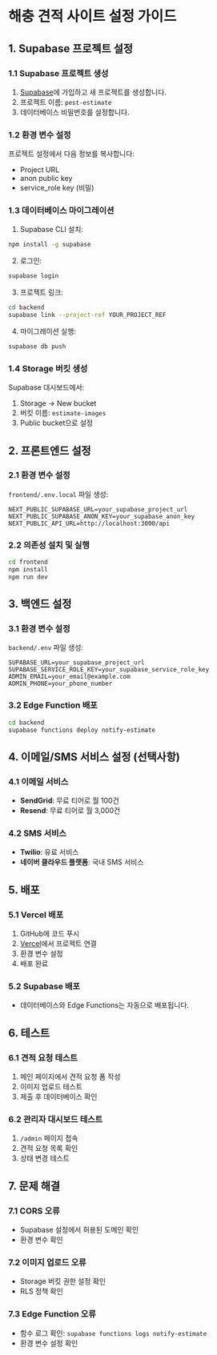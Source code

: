 # 해충 견적 사이트 설정 가이드

## 1. Supabase 프로젝트 설정

### 1.1 Supabase 프로젝트 생성
1. [Supabase](https://supabase.com)에 가입하고 새 프로젝트를 생성합니다.
2. 프로젝트 이름: `pest-estimate`
3. 데이터베이스 비밀번호를 설정합니다.

### 1.2 환경 변수 설정
프로젝트 설정에서 다음 정보를 복사합니다:
- Project URL
- anon public key
- service_role key (비밀)

### 1.3 데이터베이스 마이그레이션
1. Supabase CLI 설치:
```bash
npm install -g supabase
```

2. 로그인:
```bash
supabase login
```

3. 프로젝트 링크:
```bash
cd backend
supabase link --project-ref YOUR_PROJECT_REF
```

4. 마이그레이션 실행:
```bash
supabase db push
```

### 1.4 Storage 버킷 생성
Supabase 대시보드에서:
1. Storage → New bucket
2. 버킷 이름: `estimate-images`
3. Public bucket으로 설정

## 2. 프론트엔드 설정

### 2.1 환경 변수 설정
`frontend/.env.local` 파일 생성:
```env
NEXT_PUBLIC_SUPABASE_URL=your_supabase_project_url
NEXT_PUBLIC_SUPABASE_ANON_KEY=your_supabase_anon_key
NEXT_PUBLIC_API_URL=http://localhost:3000/api
```

### 2.2 의존성 설치 및 실행
```bash
cd frontend
npm install
npm run dev
```

## 3. 백엔드 설정

### 3.1 환경 변수 설정
`backend/.env` 파일 생성:
```env
SUPABASE_URL=your_supabase_project_url
SUPABASE_SERVICE_ROLE_KEY=your_supabase_service_role_key
ADMIN_EMAIL=your_email@example.com
ADMIN_PHONE=your_phone_number
```

### 3.2 Edge Function 배포
```bash
cd backend
supabase functions deploy notify-estimate
```

## 4. 이메일/SMS 서비스 설정 (선택사항)

### 4.1 이메일 서비스
- **SendGrid**: 무료 티어로 월 100건
- **Resend**: 무료 티어로 월 3,000건

### 4.2 SMS 서비스
- **Twilio**: 유료 서비스
- **네이버 클라우드 플랫폼**: 국내 SMS 서비스

## 5. 배포

### 5.1 Vercel 배포
1. GitHub에 코드 푸시
2. [Vercel](https://vercel.com)에서 프로젝트 연결
3. 환경 변수 설정
4. 배포 완료

### 5.2 Supabase 배포
- 데이터베이스와 Edge Functions는 자동으로 배포됩니다.

## 6. 테스트

### 6.1 견적 요청 테스트
1. 메인 페이지에서 견적 요청 폼 작성
2. 이미지 업로드 테스트
3. 제출 후 데이터베이스 확인

### 6.2 관리자 대시보드 테스트
1. `/admin` 페이지 접속
2. 견적 요청 목록 확인
3. 상태 변경 테스트

## 7. 문제 해결

### 7.1 CORS 오류
- Supabase 설정에서 허용된 도메인 확인
- 환경 변수 확인

### 7.2 이미지 업로드 오류
- Storage 버킷 권한 설정 확인
- RLS 정책 확인

### 7.3 Edge Function 오류
- 함수 로그 확인: `supabase functions logs notify-estimate`
- 환경 변수 설정 확인 